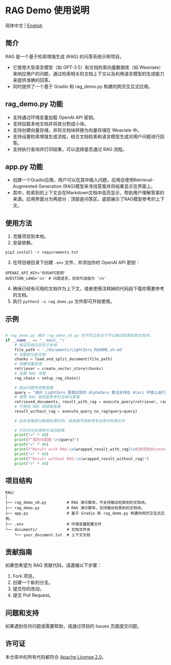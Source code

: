 # RAG Demo 使用说明

简体中文 | [English](https://github.com/puyuan1996/RAG/blob/main/README.md) 

## 简介

RAG 是一个基于检索增强生成 (RAG) 的问答系统示例项目。
- 它使用大型语言模型（如 GPT-3.5）和文档检索向量数据库（如 Weaviate）来响应用户的问题，通过检索相关的文档上下文以及利用语言模型的生成能力来提供准确的回答。
- 同时提供了一个基于 Gradio 和 rag_demo.py 构建的网页交互式应用。

## rag_demo.py 功能

- 支持通过环境变量加载 OpenAI API 密钥。
- 支持加载本地文档并将其分割成小块。
- 支持创建向量存储，并将文档块转换为向量存储在 Weaviate 中。
- 支持设置检索增强生成流程，结合文档检索和语言模型生成对用户问题进行回答。
- 支持执行查询并打印结果，可以选择是否通过 RAG 流程。

## app.py 功能

- 创建一个Gradio应用，用户可以在其中输入问题，应用会使用Retrieval-Augmented Generation (RAG)模型来寻找答案并将结果显示在界面上。
- 其中，检索到的上下文会在Markdown文档中高亮显示，帮助用户理解答案的来源。应用界面分为两部分：顶部是问答区，底部展示了RAG模型参考的上下文。

## 使用方法

1. 克隆项目到本地。
2. 安装依赖。

```shell
pip3 install -r requirements.txt
```
3. 在项目根目录下创建 `.env` 文件，并添加你的 OpenAI API 密钥：

```
OPENAI_API_KEY='你的API密钥'
QUESTION_LANG='cn' # 问题语言，目前可选值为 'cn'
```

4. 确保已经有可用的文档作为上下文，或者使用注释掉的代码段下载你需要参考的文档。
5. 执行 `python3 -u rag_demo.py` 文件即可开始使用。

## 示例

```python

# rag_demo.py 相对 rag_demo_v0.py 的不同之处在于可以输出检索到的文档块。
if __name__ == "__main__":
    # 假设文档已存在于本地
    file_path = './documents/LightZero_README.zh.md'
    # 加载和分割文档
    chunks = load_and_split_document(file_path)
    # 创建向量存储
    retriever = create_vector_store(chunks)
    # 设置 RAG 流程
    rag_chain = setup_rag_chain()
    
    # 提出问题并获取答案
    query = "请问 LightZero 里面实现的 AlphaZero 算法支持在 Atari 环境上运行吗？请详细解释原因"
    # 使用 RAG 链获取参考的文档与答案
    retrieved_documents, result_with_rag = execute_query(retriever, rag_chain, query)
    # 不使用 RAG 链获取答案
    result_without_rag = execute_query_no_rag(query=query)
    
    # 此处省略部分数据处理代码，具体细节请参考本仓库中的源文件
    
    # 打印并对比两种方法的结果
    print("=" * 40)
    print(f"我的问题是:\n{query}")
    print("=" * 40)
    print(f"Result with RAG:\n{wrapped_result_with_rag}\n检索得到的context是: \n{context}")
    print("=" * 40)
    print(f"Result without RAG:\n{wrapped_result_without_rag}")
    print("=" * 40)
```

## 项目结构

```
RAG/
│
├── rag_demo_v0.py         # RAG 演示脚本，不支持输出检索到的文档块。
├── rag_demo.py            # RAG 演示脚本，支持输出检索到的文档块。
├── app.py                 # 基于 Gradio 和 rag_demo.py 构建的网页交互式应用。
├── .env                   # 环境变量配置文件
└── documents/             # 文档文件夹
    └── your_document.txt  # 上下文文档
```

## 贡献指南

如果您希望为 RAG 贡献代码，请遵循以下步骤：

1. Fork 项目。
2. 创建一个新的分支。
3. 提交你的改动。
4. 提交 Pull Request。

## 问题和支持

如果遇到任何问题或需要帮助，请通过项目的 Issues 页面提交问题。

## 许可证

本仓库中的所有代码都符合 [Apache License 2.0](https://www.apache.org/licenses/LICENSE-2.0)。
